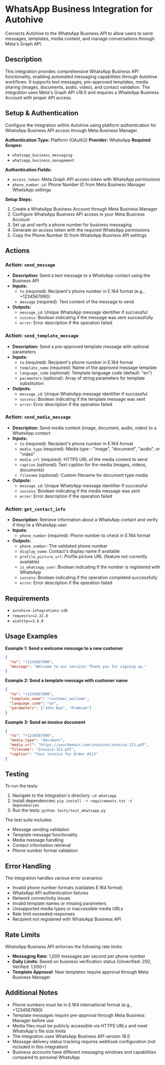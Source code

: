 # WhatsApp Business Integration for Autohive

Connects Autohive to the WhatsApp Business API to allow users to send messages, templates, media content, and manage conversations through Meta's Graph API.

## Description

This integration provides comprehensive WhatsApp Business API functionality, enabling automated messaging capabilities through Autohive workflows. It supports text messages, pre-approved templates, media sharing (images, documents, audio, video), and contact validation. The integration uses Meta's Graph API v18.0 and requires a WhatsApp Business Account with proper API access.

## Setup & Authentication

Configure the integration within Autohive using platform authentication for WhatsApp Business API access through Meta Business Manager.

**Authentication Type:** Platform (OAuth2)
**Provider:** WhatsApp
**Required Scopes:**
- `whatsapp_business_messaging`
- `whatsapp_business_management`

**Authentication Fields:**
- `access_token`: Meta Graph API access token with WhatsApp permissions
- `phone_number_id`: Phone Number ID from Meta Business Manager WhatsApp settings

**Setup Steps:**
1. Create a WhatsApp Business Account through Meta Business Manager
2. Configure WhatsApp Business API access in your Meta Business Account
3. Set up and verify a phone number for business messaging
4. Generate an access token with the required WhatsApp permissions
5. Copy the Phone Number ID from WhatsApp Business API settings

## Actions

### Action: `send_message`

- **Description:** Send a text message to a WhatsApp contact using the Business API
- **Inputs:**
  - `to` (required): Recipient's phone number in E.164 format (e.g., +1234567890)
  - `message` (required): Text content of the message to send
- **Outputs:**
  - `message_id`: Unique WhatsApp message identifier if successful
  - `success`: Boolean indicating if the message was sent successfully
  - `error`: Error description if the operation failed

### Action: `send_template_message`

- **Description:** Send a pre-approved template message with optional parameters
- **Inputs:**
  - `to` (required): Recipient's phone number in E.164 format
  - `template_name` (required): Name of the approved message template
  - `language_code` (optional): Template language code (default: "en")
  - `parameters` (optional): Array of string parameters for template substitution
- **Outputs:**
  - `message_id`: Unique WhatsApp message identifier if successful
  - `success`: Boolean indicating if the template message was sent
  - `error`: Error description if the operation failed

### Action: `send_media_message`

- **Description:** Send media content (image, document, audio, video) to a WhatsApp contact
- **Inputs:**
  - `to` (required): Recipient's phone number in E.164 format
  - `media_type` (required): Media type - "image", "document", "audio", or "video"
  - `media_url` (required): HTTPS URL of the media content to send
  - `caption` (optional): Text caption for the media (images, videos, documents)
  - `filename` (optional): Custom filename for document type media
- **Outputs:**
  - `message_id`: Unique WhatsApp message identifier if successful
  - `success`: Boolean indicating if the media message was sent
  - `error`: Error description if the operation failed

### Action: `get_contact_info`

- **Description:** Retrieve information about a WhatsApp contact and verify if they're a WhatsApp user
- **Inputs:**
  - `phone_number` (required): Phone number to check in E.164 format
- **Outputs:**
  - `phone_number`: The validated phone number
  - `display_name`: Contact's display name if available
  - `profile_picture_url`: Profile picture URL (feature not currently available)
  - `is_whatsapp_user`: Boolean indicating if the number is registered with WhatsApp
  - `success`: Boolean indicating if the operation completed successfully
  - `error`: Error description if the operation failed

## Requirements

- `autohive-integrations-sdk`
- `requests>=2.32.0`
- `aiohttp>=3.8.0`

## Usage Examples

**Example 1: Send a welcome message to a new customer**

```json
{
  "to": "+1234567890",
  "message": "Welcome to our service! Thank you for signing up."
}
```

**Example 2: Send a template message with customer name**

```json
{
  "to": "+1234567890",
  "template_name": "customer_welcome",
  "language_code": "en",
  "parameters": ["John Doe", "Premium"]
}
```

**Example 3: Send an invoice document**

```json
{
  "to": "+1234567890",
  "media_type": "document",
  "media_url": "https://yourdomain.com/invoices/invoice-123.pdf",
  "filename": "Invoice-123.pdf",
  "caption": "Your invoice for Order #123"
}
```

## Testing

To run the tests:

1. Navigate to the integration's directory: `cd whatsapp`
2. Install dependencies: `pip install -r requirements.txt -t dependencies`
3. Run the tests: `python tests/test_whatsapp.py`

The test suite includes:
- Message sending validation
- Template message functionality
- Media message handling
- Contact information retrieval
- Phone number format validation

## Error Handling

The integration handles various error scenarios:
- Invalid phone number formats (validates E.164 format)
- WhatsApp API authentication failures
- Network connectivity issues
- Invalid template names or missing parameters
- Unsupported media types or inaccessible media URLs
- Rate limit exceeded responses
- Recipient not registered with WhatsApp Business API

## Rate Limits

WhatsApp Business API enforces the following rate limits:
- **Messaging Rate:** 1,000 messages per second per phone number
- **Daily Limits:** Based on business verification status (Unverified: 250, Verified: 1,000+)
- **Template Approval:** New templates require approval through Meta Business Manager

## Additional Notes

- Phone numbers must be in E.164 international format (e.g., +1234567890)
- Template messages require pre-approval through Meta Business Manager before use
- Media files must be publicly accessible via HTTPS URLs and meet WhatsApp's file size limits
- The integration uses WhatsApp Business API version 18.0
- Message delivery status tracking requires webhook configuration (not included in this integration)
- Business accounts have different messaging windows and capabilities compared to personal WhatsApp